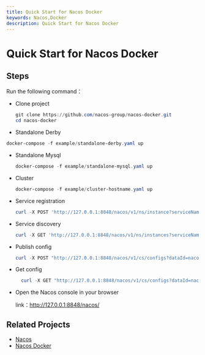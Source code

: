 ```yaml
---
title: Quick Start for Nacos Docker
keywords: Nacos,Docker
description: Quick Start for Nacos Docker
---
```


# Quick Start for Nacos Docker

## Steps

Run the following command：

* Clone project

  ```powershell
  git clone https://github.com/nacos-group/nacos-docker.git
  cd nacos-docker
  ```

* Standalone Derby

```powershell
docker-compose -f example/standalone-derby.yaml up
```

* Standalone Mysql

  ```powershell
  docker-compose -f example/standalone-mysql.yaml up
  ```

* Cluster

  ```powershell
  docker-compose -f example/cluster-hostname.yaml up 
  ```


* Service registration

  ```powershell
  curl -X POST 'http://127.0.0.1:8848/nacos/v1/ns/instance?serviceName=nacos.naming.serviceName&ip=20.18.7.10&port=8080'
  ```
* Service discovery

    ```powershell
    curl -X GET 'http://127.0.0.1:8848/nacos/v1/ns/instances?serviceName=nacos.naming.serviceName'
    ```
* Publish config

  ```powershell
  curl -X POST "http://127.0.0.1:8848/nacos/v1/cs/configs?dataId=nacos.cfg.dataId&group=test&content=helloWorld"
  ```
* Get config

  ```powershell
    curl -X GET "http://127.0.0.1:8848/nacos/v1/cs/configs?dataId=nacos.cfg.dataId&group=test"
  ```
* Open the Nacos console in your browser

  link：http://127.0.0.1:8848/nacos/

## Related Projects

* [Nacos](https://github.com/alibaba/nacos)
* [Nacos Docker](https://github.com/nacos-group/nacos-docker)